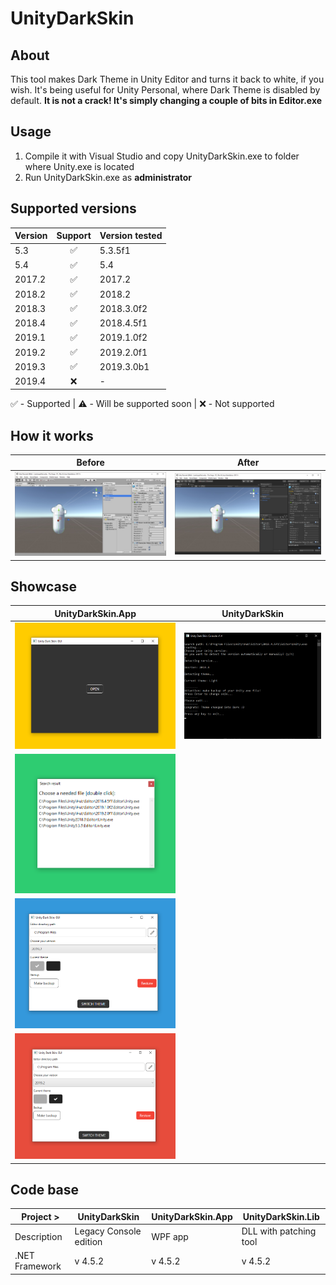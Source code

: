 # UnityDarkSkin

## About

This tool makes Dark Theme in Unity Editor and turns it back to white, if you wish. It's being useful for Unity Personal, where Dark Theme is disabled by default. **It is not a crack! It's simply changing a couple of bits in Editor.exe**

## Usage

1. Compile it with Visual Studio and copy UnityDarkSkin.exe to folder where Unity.exe is located
2. Run UnityDarkSkin.exe as **administrator**

## Supported versions

| Version | Support | Version tested |
| :--- | :---: | :--- |
| 5.3    | ✅ | 5.3.5f1    |
| 5.4    | ✅ | 5.4        |
| 2017.2 | ✅ | 2017.2     |
| 2018.2 | ✅ | 2018.2     |
| 2018.3 | ✅ | 2018.3.0f2 |
| 2018.4 | ✅ | 2018.4.5f1 |
| 2019.1 | ✅ | 2019.1.0f2 |
| 2019.2 | ✅ | 2019.2.0f1 |
| 2019.3 | ✅ | 2019.3.0b1 |
| 2019.4 | ❌ | -          |

✅ - Supported | ⚠️ - Will be supported soon | ❌ - Not supported

## How it works

| Before | After |
| :---: | :---: |
| ![Default theme](Media/LightSkin.jpg) | ![Dark theme](Media/DarkSkin.jpg) |

## Showcase

| UnityDarkSkin.App | UnityDarkSkin |
| :---: | :---: |
| ![GUI](Media/gui_1.png) | ![Console](Media/console.png) |
| ![GUI](Media/gui_2.png) |  |
| ![GUI](Media/gui_3.png) |  |
| ![GUI](Media/gui_4.png) |  |

## Code base

| Project >     | UnityDarkSkin | UnityDarkSkin.App | UnityDarkSkin.Lib |
| --- | --- | --- | --- |
| Description    | Legacy Console edition  | WPF app | DLL with patching tool|
| .NET Framework | v 4.5.2       | v 4.5.2  | v 4.5.2  |
